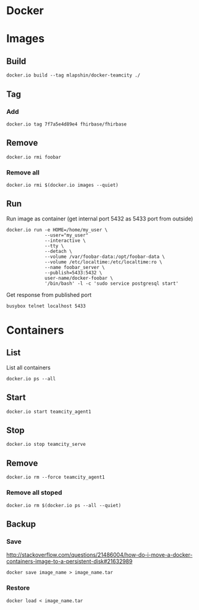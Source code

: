 <!-- -*- coding: utf-8; -*- -->

# Docker

# Images

## Build

    docker.io build --tag mlapshin/docker-teamcity ./

## Tag

### Add

    docker.io tag 7f7a5e4d89e4 fhirbase/fhirbase

## Remove

    docker.io rmi foobar

### Remove all

    docker.io rmi $(docker.io images --quiet)

## Run

Run image as container (get internal port 5432 as 5433 port from outside)

    docker.io run -e HOME=/home/my_user \
                  --user="my_user"
                  --interactive \
                  --tty \
                  --detach \
                  --volume /var/foobar-data:/opt/foobar-data \
                  --volume /etc/localtime:/etc/localtime:ro \
                  --name foobar_server \
                  --publish=5433:5432 \
                  user-name/docker-foobar \
                  '/bin/bash' -l -c 'sudo service postgresql start'

Get response from published port

    busybox telnet localhost 5433

# Containers

## List

List all containers

    docker.io ps --all

## Start

    docker.io start teamcity_agent1

## Stop

    docker.io stop teamcity_serve

## Remove

    docker.io rm --force teamcity_agent1

### Remove all stoped

    docker.io rm $(docker.io ps --all --quiet)

## Backup

### Save

<http://stackoverflow.com/questions/21486004/how-do-i-move-a-docker-containers-image-to-a-persistent-disk#21632989>

    docker save image_name > image_name.tar

### Restore

    docker load < image_name.tar
